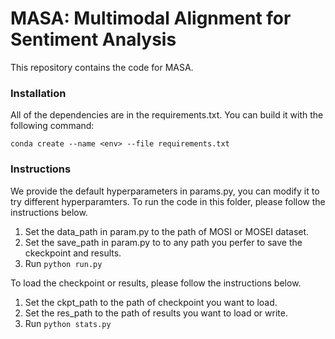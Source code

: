 # MASA: Multimodal Alignment for Sentiment Analysis
This repository contains the code for MASA.

### Installation
All of the dependencies are in the requirements.txt. You can build it with the following command:

`conda create --name <env> --file requirements.txt`

### Instructions
We provide the default hyperparameters in params.py, you can modify it to try different hyperparamters. To run the code in this folder, please follow the instructions below.

1. Set the data_path in param.py to the path of MOSI or MOSEI dataset.
2. Set the save_path in param.py to to any path you perfer to save the ckeckpoint and results.
3. Run `python run.py`

To load the checkpoint or results, please follow the instructions below.
1. Set the ckpt_path to the path of checkpoint you want to load.
2. Set the res_path to the path of results you want to load or write.
3. Run `python stats.py`
